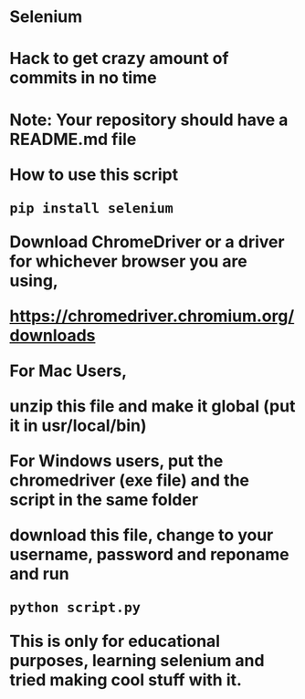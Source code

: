 # Selenium

<h1>Hack to get crazy amount of commits in no time<h1>

Note: Your repository should have a README.md file

How to use this script

```
pip install selenium
```

Download ChromeDriver or a driver for whichever browser you are using,

https://chromedriver.chromium.org/downloads

For Mac Users,

unzip this file and make it global (put it in usr/local/bin)

For Windows users,
put the chromedriver (exe file) and the script in the same folder

download this file, change to your username, password and reponame and run

```
python script.py
```

This is only for educational purposes, learning selenium and tried making cool stuff with it.
